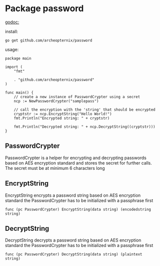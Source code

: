 # Package password

[godoc:](https://pkg.go.dev/github.com/archeopternix/password)

install:
```
go get github.com/archeopternix/password
```

usage:
```
package main

import (
	"fmt"

	. "github.com/archeopternix/password"
)

func main() {
	// create a new instance of PasswordCrypter using a secret
	ncp := NewPasswordCrypter("samplepass")

	// call the encryption with the 'string' that should be encrypted
	cryptstr := ncp.EncryptString("Hello World!")
	fmt.Println("Encrypted string: " + cryptstr)

	fmt.Println("Decrypted string: " + ncp.DecryptString((cryptstr)))
}
```

## PasswordCrypter
PasswordCrypter is a helper for encrypting and decrypting passwords based on
AES encryption standard and stores the secret for further calls. The secret 
must be at minimum 6 characters long

## EncryptString
EncryptString encrypts a password string based on AES encryption standard
the PasswordCrypter has to be initialized with a passphrase first
```
func (pc PasswordCrypter) EncryptString(data string) (encodedstring string)
```
	
## DecryptString
DecryptString decrypts a password string based on AES encryption standard
the PasswordCrypter has to be initialized with a passphrase first
```
func (pc PasswordCrypter) DecryptString(data string) (plaintext string) 
```
